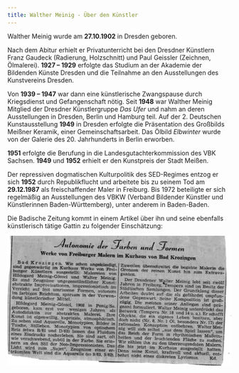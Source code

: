 ```yaml
---
title: Walther Meinig - Über den Künstler
---
```


Walther Meinig wurde am **27.10.1902** in Dresden geboren. 

Nach dem Abitur erhielt er Privatunterricht bei den Dresdner Künstlern Franz Gaudeck (Radierung, Holzschnitt) und Paul Geissler (Zeichnen, Ölmalerei). **1927 – 1929** erfolgte das Studium an der Akademie der Bildenden Künste Dresden und die Teilnahme an den Ausstellungen des Kunstvereins Dresden.

Von **1939 – 1947** war dann eine künstlerische Zwangspause durch Kriegsdienst und Gefangenschaft nötig. Seit **1948** war Walther Meinig Mitglied der Dresdner Künstlergruppe *Das Ufer* und nahm an deren Ausstellungen in Dresden, Berlin und Hamburg teil. Auf der 2. Deutschen Kunstausstellung **1949** in Dresden erfolgte die Präsentation des Großbilds Meißner Keramik, einer Gemeinschaftsarbeit. Das Ölbild *Elbwinter* wurde von der Galerie des 20. Jahrhunderts in Berlin erworben.

**1951** erfolgte die Berufung in die Landesgutachterkommission des VBK Sachsen. 
**1949** und **1952** erhielt er den Kunstpreis der Stadt Meißen.

Der repressiven dogmatischen Kulturpolitik des SED-Regimes entzog er sich **1952** durch Republikflucht und arbeitete bis zu seinem Tod am **29.12.1987** als freischaffender Maler in Freiburg. Bis 1972 beteiligte er sich regelmäßig an Ausstellungen des VBKW (Verband Bildender Künstler und Künstlerinnen Baden-Württemberg), unter anderem in Baden-Baden. 

Die Badische Zeitung kommt in einem Artikel über ihn und seine ebenfalls künstlerisch tätige Gattin zu folgender Einschätzung:

![Artikel aus der Badischen Zeitung](assets/images/badische-zeitung-klein.png)